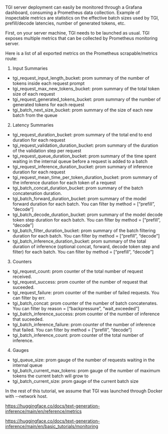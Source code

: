 TGI server deployment can easily be monitored through a Grafana dashboard, consuming a Prometheus data collection. Example of inspectable metrics are statistics on the effective batch sizes used by TGI, prefill/decode latencies, number of generated tokens, etc.

First, on your server machine, TGI needs to be launched as usual. TGI exposes multiple metrics that can be collected by Prometheus monitoring server.

Here is a list of all exported metrics on the Prometheus scrapable/metrics route:

1) Input Summaries
- tgi_request_input_length_bucket: prom summary of the number of tokens inside each request prompt
- tgi_request_max_new_tokens_bucket: prom summary of the total token size of each request
- tgi_request_generated_tokens_bucket: prom summary of the number of generated tokens for each request
- tgi_batch_next_size_bucket: prom summary of the size of each new batch from the queue

2) Latency Summaries
- tgi_request_duration_bucket: prom summary of the total end to end duration for each request
- tgi_request_validation_duration_bucket: prom summary of the duration of the validation step per request
- tgi_request_queue_duration_bucket: prom summary of the time spent waiting in the internal queue before a request is added to a batch
- tgi_request_inference_duration_bucket: prom summary of inference duration for each request
- tgi_request_mean_time_per_token_duration_bucket: prom summary of the inference duration for each token of a request
- tgi_batch_concat_duration_bucket: prom summary of the batch concatenation duration.
- tgi_batch_forward_duration_bucket: prom summary of the model forward duration for each batch. You can filter by method = [“prefill”, “decode”]
- tgi_batch_decode_duration_bucket: prom summary of the model decode token step duration for each batch. You can filter by method = [“prefill”, “decode”]
- tgi_batch_filter_duration_bucket: prom summary of the batch filtering duration for each batch. You can filter by method = [“prefill”, “decode”]
- tgi_batch_inference_duration_bucket: prom summary of the total duration of inference (optional concat, forward, decode token step and filter) for each batch. You can filter by method = [“prefill”, “decode”]

3) Counters
- tgi_request_count: prom counter of the total number of request received.
- tgi_request_success: prom counter of the number of request that suceeded.
- tgi_request_failure: prom counter of the number of failed requests. You can filter by err.
- tgi_batch_concat: prom counter of the number of batch concatenates. You can filter by reason = [“backpressure”, “wait_exceeded”]
- tgi_batch_inference_success: prom counter of the number of inference that suceeded.
- tgi_batch_inference_failure: prom counter of the number of inference that failed. You can filter by method = [“prefill”, “decode”]
- tgi_batch_inference_count: prom counter of the total number of inference.

4) Gauges
- tgi_queue_size: prom gauge of the number of requests waiting in the internal queue
- tgi_batch_current_max_tokens: prom gauge of the number of maximum tokens the current batch will grow to
- tgi_batch_current_size: prom gauge of the current batch size

In the rest of this tutorial, we assume that TGI was launched through Docker with --network host.




https://huggingface.co/docs/text-generation-inference/main/en/reference/metrics

https://huggingface.co/docs/text-generation-inference/main/en/basic_tutorials/monitoring